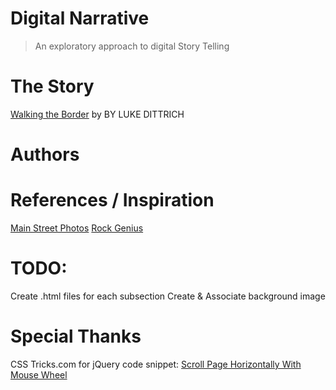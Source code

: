 # Digital Narrative
> An exploratory approach to digital Story Telling

# The Story
[Walking the Border](http://www.esquire.com/features/mexican-border-0511) by BY LUKE DITTRICH

# Authors

# References / Inspiration
[Main Street Photos](http://mainstreet.nfb.ca/#/mainstreet)
[Rock Genius](http://rock.genius.com/1818473/Chvrches-gun/You-stuck-in-the-knife-that-you-held-at-my-back)

# TODO:

Create .html files for each subsection
Create & Associate background image


# Special Thanks
CSS Tricks.com for jQuery code snippet: [Scroll Page Horizontally With Mouse Wheel](http://css-tricks.com/snippets/jquery/horz-scroll-with-mouse-wheel/)
